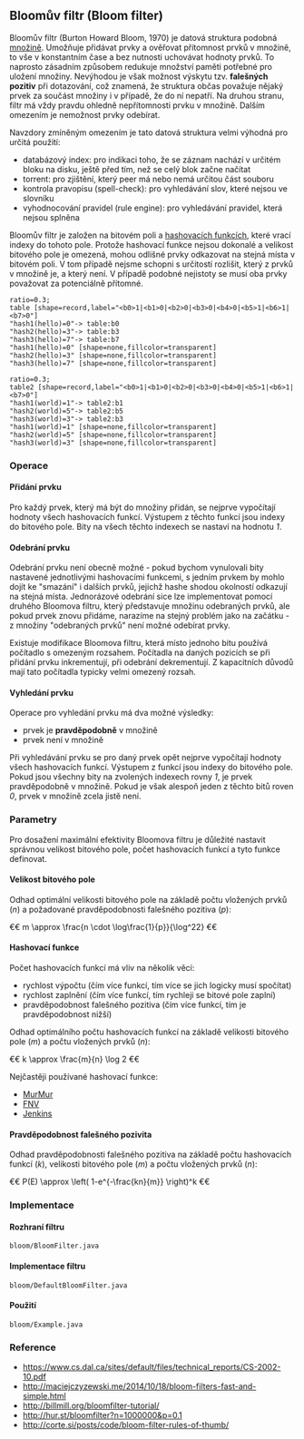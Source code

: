 ## Bloomův filtr (Bloom filter)

Bloomův filtr (Burton Howard Bloom, 1970) je datová struktura podobná [množině](wiki/mnozina). Umožňuje přidávat prvky a ověřovat přítomnost prvků v množině, to vše v konstantním čase a bez nutnosti uchovávat hodnoty prvků. To naprosto zásadním způsobem redukuje množství paměti potřebné pro uložení množiny. Nevýhodou je však možnost výskytu tzv. **falešných pozitiv** při dotazování, což znamená, že struktura občas považuje nějaký prvek za součást množiny i v případě, že do ní nepatří. Na druhou stranu, filtr má vždy pravdu ohledně nepřítomnosti prvku v množině. Dalším omezením je nemožnost prvky odebírat.

Navzdory zmíněným omezením je tato datová struktura velmi výhodná pro určitá použití:

- databázový index: pro indikaci toho, že se záznam nachází v určitém bloku na disku, ještě před tím, než se celý blok začne načítat
- torrent: pro zjištění, který peer má nebo nemá určitou část souboru
- kontrola pravopisu (spell-check): pro vyhledávání slov, které nejsou ve slovníku
- vyhodnocování pravidel (rule engine): pro vyhledávání pravidel, která nejsou splněna

Bloomův filtr je založen na bitovém poli a [hashovacích funkcích](wiki/java-hash), které vrací indexy do tohoto pole. Protože hashovací funkce nejsou dokonalé a velikost bitového pole je omezená, mohou odlišné prvky odkazovat na stejná místa v bitovém poli. V tom případě nejsme schopni s určitostí rozlišit, který z prvků v množině je, a který není. V případě podobné nejistoty se musí oba prvky považovat za potenciálně přítomné.

```dot:digraph
ratio=0.3;
table [shape=record,label="<b0>1|<b1>0|<b2>0|<b3>0|<b4>0|<b5>1|<b6>1|<b7>0"]  
"hash1(hello)=0"-> table:b0 
"hash2(hello)=3"-> table:b3 
"hash3(hello)=7"-> table:b7
"hash1(hello)=0" [shape=none,fillcolor=transparent]
"hash2(hello)=3" [shape=none,fillcolor=transparent]
"hash3(hello)=7" [shape=none,fillcolor=transparent]
```

```dot:digraph
ratio=0.3;
table2 [shape=record,label="<b0>1|<b1>0|<b2>0|<b3>0|<b4>0|<b5>1|<b6>1|<b7>0"]  
"hash1(world)=1"-> table2:b1
"hash2(world)=5"-> table2:b5
"hash3(world)=3"-> table2:b3
"hash1(world)=1" [shape=none,fillcolor=transparent]
"hash2(world)=5" [shape=none,fillcolor=transparent]
"hash3(world)=3" [shape=none,fillcolor=transparent]
```

### Operace

#### Přidání prvku

Pro každý prvek, který má být do množiny přidán, se nejprve vypočítají hodnoty všech hashovacích funkcí. Výstupem z těchto funkcí jsou indexy do bitového pole. Bity na všech těchto indexech se nastaví na hodnotu *1*. 

#### Odebrání prvku

Odebrání prvku není obecně možné - pokud bychom vynulovali bity nastavené jednotlivými hashovacími funkcemi, s jedním prvkem by mohlo dojít ke "smazání" i dalších prvků, jejichž hashe shodou okolností odkazují na stejná místa. Jednorázové odebrání sice lze implementovat pomocí druhého Bloomova filtru, který představuje množinu odebraných prvků, ale pokud prvek znovu přidáme, narazíme na stejný problém jako na začátku - z množiny "odebraných prvků" není možné odebírat prvky.

Existuje modifikace Bloomova filtru, která místo jednoho bitu používá počítadlo s omezeným rozsahem. Počítadla na daných pozicích se při přidání prvku inkrementují, při odebrání dekrementují. Z kapacitních důvodů mají tato počítadla typicky velmi omezený rozsah.

#### Vyhledání prvku

Operace pro vyhledání prvku má dva možné výsledky:

* prvek je **pravděpodobně** v množině 
* prvek není v množině 

Při vyhledávání prvku se pro daný prvek opět nejprve vypočítají hodnoty všech hashovacích funkcí. Výstupem z funkcí jsou indexy do bitového pole. Pokud jsou všechny bity na zvolených indexech rovny *1*, je prvek pravděpodobně v množině. Pokud je však alespoň jeden z těchto bitů roven *0*, prvek v množině zcela jistě není.

### Parametry

Pro dosažení maximální efektivity Bloomova filtru je důležité nastavit správnou velikost bitového pole, počet hashovacích funkcí a tyto funkce definovat.

#### Velikost bitového pole

Odhad optimální velikosti bitového pole na základě počtu vložených prvků (*n*) a požadované pravděpodobnosti falešného pozitiva (*p*):

€€ m \approx \frac{n \cdot \log\frac{1}{p}}{\log^22} €€

#### Hashovací funkce

Počet hashovacích funkcí má vliv na několik věcí:

- rychlost výpočtu (čím více funkcí, tím více se jich logicky musí spočítat)
- rychlost zaplnění (čím více funkcí, tím rychleji se bitové pole zaplní)
- pravděpodobnost falešného pozitiva (čím více funkcí, tím je pravděpodobnost nižší)

Odhad optimálního počtu hashovacích funkcí na základě velikosti bitového pole (*m*) a počtu vložených prvků (*n*):

€€ k \approx \frac{m}{n} \log 2 €€

Nejčastěji používané hashovací funkce:

- [MurMur](https://sites.google.com/site/murmurhash/)
- [FNV](http://isthe.com/chongo/tech/comp/fnv/) 
- [Jenkins](http://www.burtleburtle.net/bob/c/lookup3.c)

#### Pravděpodobnost falešného pozivita

Odhad pravděpodobnosti falešného pozitiva na základě počtu hashovacích funkcí (*k*), velikosti bitového pole (*m*) a počtu vložených prvků (*n*):

€€ P(E) \approx \left( 1-e^{-\frac{kn}{m}} \right)^k €€

### Implementace

#### Rozhraní filtru

```include:java
bloom/BloomFilter.java
```

#### Implementace filtru

```include:java
bloom/DefaultBloomFilter.java
```

#### Použití

```include:java
bloom/Example.java
```

### Reference

- https://www.cs.dal.ca/sites/default/files/technical_reports/CS-2002-10.pdf
- http://maciejczyzewski.me/2014/10/18/bloom-filters-fast-and-simple.html
- http://billmill.org/bloomfilter-tutorial/
- http://hur.st/bloomfilter?n=1000000&p=0.1
- http://corte.si/posts/code/bloom-filter-rules-of-thumb/